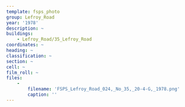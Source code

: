 ```yaml
---
template: fsps_photo
group: Lefroy_Road
year: '1978'
description: ~
buildings:
    - Lefroy_Road/35_Lefroy_Road
coordinates: ~
heading: ~
classification: ~
section: ~
cell: ~
film_roll: ~
files:
    -
        filename: 'FSPS_Lefroy_Road_024,_No_35,_20-4-G,_1978.png'
        caption: ''
---
```

